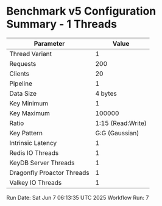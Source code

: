 # Benchmark v5 Configuration Summary - 1 Threads

| Parameter | Value |
|-----------|-------|
| Thread Variant | 1 |
| Requests | 200 |
| Clients | 20 |
| Pipeline | 1 |
| Data Size | 4 bytes |
| Key Minimum | 1 |
| Key Maximum | 100000 |
| Ratio | 1:15 (Read:Write) |
| Key Pattern | G:G (Gaussian) |
| Intrinsic Latency | 1 |
| Redis IO Threads | 1 |
| KeyDB Server Threads | 1 |
| Dragonfly Proactor Threads | 1 |
| Valkey IO Threads | 1 |

Run Date: Sat Jun  7 06:13:35 UTC 2025
Workflow Run: 7
